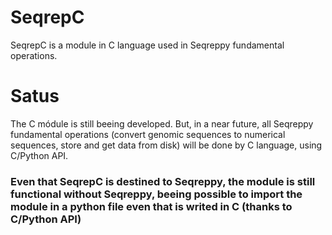 # SeqrepC
SeqrepC is a module in C language used in Seqreppy fundamental operations. 

# Satus
The C módule is still beeing developed.
But, in a near future, all Seqreppy fundamental operations (convert genomic sequences to numerical sequences, store and get data from disk) will be done by C language, using C/Python API.

### Even that SeqrepC is destined to Seqreppy, the module is still functional without Seqreppy, beeing possible to import the module in a python file even that is writed in C (thanks to C/Python API)
